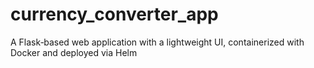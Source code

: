 # currency_converter_app
A Flask‑based web application with a lightweight UI, containerized with Docker and deployed via Helm
